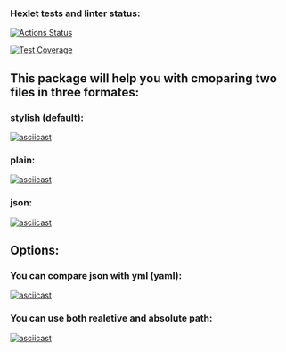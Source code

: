 ### Hexlet tests and linter status:
[![Actions Status](https://github.com/TolIkUshkevich/php-project-48/actions/workflows/hexlet-check.yml/badge.svg)](https://github.com/TolIkUshkevich/php-project-48/actions)

[![Test Coverage](https://api.codeclimate.com/v1/badges/ccf7729bbd82952091bd/test_coverage)](https://codeclimate.com/github/TolIkUshkevich/php-project-48/test_coverage)

## This package will help you with cmoparing two files in three formates:
### stylish (default):
[![asciicast](https://asciinema.org/a/yhFcN9hXn7X1MSwJ7FpodoJRT.svg)](https://asciinema.org/a/yhFcN9hXn7X1MSwJ7FpodoJRT)
### plain:
[![asciicast](https://asciinema.org/a/JxGY96VkkOANkCkOicwyWRtza.svg)](https://asciinema.org/a/JxGY96VkkOANkCkOicwyWRtza)
### json:
[![asciicast](https://asciinema.org/a/hSaRoWjvwJY8VJ8CXsjxse1O7.svg)](https://asciinema.org/a/hSaRoWjvwJY8VJ8CXsjxse1O7)
## Options:
### You can compare json with yml (yaml):
[![asciicast](https://asciinema.org/a/rhBnGhvKcjgUJcNEjQMRYcbR2.svg)](https://asciinema.org/a/rhBnGhvKcjgUJcNEjQMRYcbR2)
### You can use both realetive and absolute path:
[![asciicast](https://asciinema.org/a/VM5v2CqRK8RsF0uXiwh8FtNx9.svg)](https://asciinema.org/a/VM5v2CqRK8RsF0uXiwh8FtNx9)
